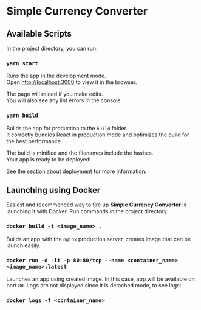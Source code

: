 # Simple Currency Converter

## Available Scripts

In the project directory, you can run:

### `yarn start`

Runs the app in the development mode.\
Open [http://localhost:3000](http://localhost:3000) to view it in the browser.

The page will reload if you make edits.\
You will also see any lint errors in the console.

### `yarn build`

Builds the app for production to the `build` folder.\
It correctly bundles React in production mode and optimizes the build for the best performance.

The build is minified and the filenames include the hashes.\
Your app is ready to be deployed!

See the section about [deployment](https://facebook.github.io/create-react-app/docs/deployment) for more information.

## Launching using Docker

Easiest and recommended way to fire up **Simple Currency Converter** is launching it with Docker. Run commands in the project directory:

### `docker build -t <image_name> .`

Builds an app with the `nginx` production server, creates image that can be launch easily.

### `docker run -d -it -p 80:80/tcp --name <container_name> <image_name>:latest`

Launches an app using created image. In this case, app will be available on port `80`. Logs are not displayed since it is detached mode, to see logs:

### `docker logs -f <container_name>`




